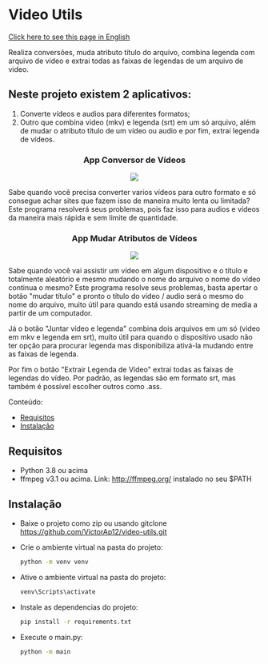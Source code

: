 # Video Utils

[Click here to see this page in English](https://github.com/VictorAp12/video-utils/blob/main/readme-en.md)

Realiza conversões, muda atributo título do arquivo, combina legenda com arquivo de vídeo e extrai todas as faixas de legendas de um arquivo de video.

## Neste projeto existem 2 aplicativos:
1) Converte vídeos e audios para diferentes formatos;
2) Outro que combina video (mkv) e legenda (srt) em um só arquivo, além de mudar o atributo título de um vídeo ou audio e por fim, extrai legenda de vídeos.

<h3 align="center">App Conversor de Vídeos</h3>

<div align="center">
<img src="https://github.com/VictorAp12/video-utils/assets/148372228/f3d1d022-00a2-4ff6-a546-41aeff00c367" />
</div>

Sabe quando você precisa converter varios vídeos para outro formato e só consegue achar sites que fazem isso de maneira muito lenta ou limitada?
Este programa resolverá seus problemas, pois faz isso para audios e vídeos da maneira mais rápida e sem limite de quantidade.

<h3 align="center">App Mudar Atributos de Vídeos</h3>

<div align="center">
<img src="https://github.com/VictorAp12/video-utils/assets/148372228/faaabc82-d3d2-42a1-a3c3-b70b7200d5e9" />
</div>

Sabe quando você vai assistir um vídeo em algum dispositivo e o título e totalmente aleatório e mesmo mudando o nome do arquivo o nome do vídeo continua o mesmo?
Este programa resolve seus problemas, basta apertar o botão "mudar título" e pronto o título do video / audio será o mesmo do nome do arquivo, muito útil para quando está usando streaming de media a partir de um computador.

Já o botão "Juntar vídeo e legenda" combina dois arquivos em um só (video em mkv e legenda em srt), muito útil para quando o dispositivo usado não ter opção para procurar legenda mas disponibiliza ativá-la mudando entre as faixas de legenda.

Por fim o botão "Extrair Legenda de Vídeo" extrai todas as faixas de legendas do vídeo. Por padrão, as legendas são em formato srt, mas também é possível escolher outros como .ass.


Conteúdo:
- [Requisitos](#requisitos)
- [Instalação](#instalacao)


## Requisitos
- Python 3.8 ou acima
- ffmpeg v3.1 ou acima. Link: http://ffmpeg.org/ instalado no seu $PATH

## Instalação

  - Baixe o projeto como zip ou usando gitclone https://github.com/VictorAp12/video-utils.git

  - Crie o ambiente virtual na pasta do projeto:
    ```bash
    python -m venv venv
    ```

  - Ative o ambiente virtual na pasta do projeto:
    ```bash
    venv\Scripts\activate
    ```

  - Instale as dependencias do projeto:
    ```bash
    pip install -r requirements.txt
    ```

  - Execute o main.py:
    ```bash
    python -m main
    ```

